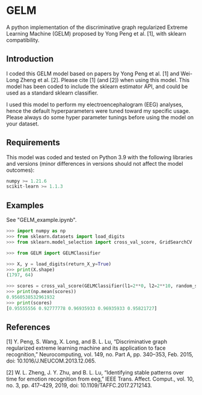 # GELM
 A python implementation of the discriminative graph regularized Extreme Learning Machine (GELM) proposed by Yong Peng et al. [1], with sklearn compatibility.

## Introduction

I coded this GELM model based on papers by Yong Peng et al. [1] and Wei-Long Zheng et al. [2]. Please cite [1] (and [2]) when using this model. This model has been coded to include the sklearn estimator API, and could be used as a standard sklearn classifier.

I used this model to perform my electroencephalogram (EEG) analyses, hence the default hyperparameters were tuned toward my specific usage. Please always do some hyper parameter tunings before using the model on your dataset.

## Requirements
This model was coded and tested on Python 3.9 with the following libraries and versions (minor differences in versions should not affect the model outcomes):

```Python
numpy >= 1.21.6
scikit-learn >= 1.1.3
```

## Examples

See "GELM_example.ipynb".

```Python
>>> import numpy as np
>>> from sklearn.datasets import load_digits
>>> from sklearn.model_selection import cross_val_score, GridSearchCV

>>> from GELM import GELMClassifier

>>> X, y = load_digits(return_X_y=True)
>>> print(X.shape)
(1797, 64)

>>> scores = cross_val_score(GELMClassifier(l1=2**0, l2=2**10, random_state=42), X, y)
>>> print(np.mean(scores))
0.9560538532961932
>>> print(scores)
[0.95555556 0.92777778 0.96935933 0.96935933 0.95821727]
```

## References
[1] Y. Peng, S. Wang, X. Long, and B. L. Lu, “Discriminative graph regularized extreme learning machine and its application to face recognition,” Neurocomputing, vol. 149, no. Part A, pp. 340–353, Feb. 2015, doi: 10.1016/J.NEUCOM.2013.12.065.

[2] W. L. Zheng, J. Y. Zhu, and B. L. Lu, “Identifying stable patterns over time for emotion recognition from eeg,” IEEE Trans. Affect. Comput., vol. 10, no. 3, pp. 417–429, 2019, doi: 10.1109/TAFFC.2017.2712143.